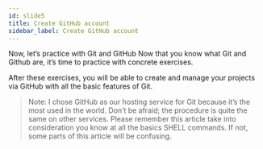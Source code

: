 ```yaml
---
id: slide5
title: Create GitHub account
sidebar_label: Create GitHub account
---
```




Now, let’s practice with Git and GitHub
Now that you know what Git and Github are, it’s time to practice with concrete exercises.

After these exercises, you will be able to create and manage your projects via GitHub with all the basic features of Git.

> Note: I chose GitHub as our hosting service for Git because it’s the most used in the world. Don’t be afraid; the procedure is quite the same on other services.
Please remember this article take into consideration you know at all the basics SHELL commands. If not, some parts of this article will be confusing.
